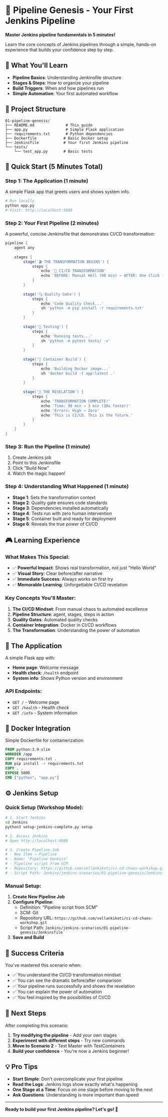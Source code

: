 # 🚀 Pipeline Genesis - Your First Jenkins Pipeline

**Master Jenkins pipeline fundamentals in 5 minutes!**

Learn the core concepts of Jenkins pipelines through a simple, hands-on experience that builds your confidence step by step.

## 🎯 What You'll Learn

- **Pipeline Basics**: Understanding Jenkinsfile structure
- **Stages & Steps**: How to organize your pipeline
- **Build Triggers**: When and how pipelines run
- **Simple Automation**: Your first automated workflow

## 📁 Project Structure

```
01-pipeline-genesis/
├── README.md              # This guide
├── app.py                 # Simple Flask application
├── requirements.txt       # Python dependencies
├── Dockerfile            # Basic Docker setup
├── Jenkinsfile           # Your first Jenkins pipeline
└── tests/
    └── test_app.py       # Basic tests
```

## 🚀 Quick Start (5 Minutes Total)

### Step 1: The Application (1 minute)
A simple Flask app that greets users and shows system info.

```bash
# Run locally
python app.py
# Visit: http://localhost:5000
```

### Step 2: Your First Pipeline (2 minutes)
A powerful, concise Jenkinsfile that demonstrates CI/CD transformation:

```groovy
pipeline {
    agent any
    
    stages {
        stage('🎬 THE TRANSFORMATION BEGINS') {
            steps {
                echo '🚀 CI/CD TRANSFORMATION'
                echo 'BEFORE: Manual Hell (90 min) → AFTER: One Click (3 min)'
            }
        }
        
        stage('🔍 Quality Gate') {
            steps {
                echo 'Code Quality Check...'
                sh 'python -m pip install -r requirements.txt'
            }
        }
        
        stage('🧪 Testing') {
            steps {
                echo 'Running tests...'
                sh 'python -m pytest tests/ -v'
            }
        }
        
        stage('🐳 Container Build') {
            steps {
                echo 'Building Docker image...'
                sh 'docker build -t app:latest .'
            }
        }
        
        stage('🎯 THE REVELATION') {
            steps {
                echo 'TRANSFORMATION COMPLETE!'
                echo 'Time: 90 min → 3 min (30x faster)'
                echo 'Errors: High → Zero'
                echo 'This is CI/CD. This is the future.'
            }
        }
    }
}
```

### Step 3: Run the Pipeline (1 minute)
1. Create Jenkins job
2. Point to this Jenkinsfile
3. Click "Build Now"
4. Watch the magic happen!

### Step 4: Understanding What Happened (1 minute)
- **Stage 1**: Sets the transformation context
- **Stage 2**: Quality gate ensures code standards
- **Stage 3**: Dependencies installed automatically
- **Stage 4**: Tests run with zero human intervention
- **Stage 5**: Container built and ready for deployment
- **Stage 6**: Reveals the true power of CI/CD

## 🎮 Learning Experience

### What Makes This Special:
- ✅ **Powerful Impact**: Shows real transformation, not just "Hello World"
- ✅ **Visual Story**: Clear before/after narrative
- ✅ **Immediate Success**: Always works on first try
- ✅ **Memorable Learning**: Unforgettable CI/CD revelation

### Key Concepts You'll Master:
1. **The CI/CD Mindset**: From manual chaos to automated excellence
2. **Pipeline Structure**: agent, stages, steps in action
3. **Quality Gates**: Automated quality checks
4. **Container Integration**: Docker in CI/CD workflows
5. **The Transformation**: Understanding the power of automation

## 🧪 The Application

A simple Flask app with:
- **Home page**: Welcome message
- **Health check**: `/health` endpoint
- **System info**: Shows Python version and environment

### API Endpoints:
- `GET /` - Welcome page
- `GET /health` - Health check
- `GET /info` - System information

## 🐳 Docker Integration

Simple Dockerfile for containerization:
```dockerfile
FROM python:3.9-slim
WORKDIR /app
COPY requirements.txt .
RUN pip install -r requirements.txt
COPY . .
EXPOSE 5000
CMD ["python", "app.py"]
```

## ⚙️ Jenkins Setup

### Quick Setup (Workshop Mode):
```bash
# 1. Start Jenkins
cd Jenkins
python3 setup-jenkins-complete.py setup

# 2. Access Jenkins
# Open http://localhost:8080

# 3. Create Pipeline Job
# - New Item → Pipeline
# - Name: "Pipeline Genesis"
# - Pipeline script from SCM
# - Repository: https://github.com/vellankikoti/ci-cd-chaos-workshop.git
# - Script Path: Jenkins/jenkins-scenarios/01-pipeline-genesis/Jenkinsfile
```

### Manual Setup:
1. **Create New Pipeline Job**
2. **Configure Pipeline**:
   - Definition: "Pipeline script from SCM"
   - SCM: Git
   - Repository URL: `https://github.com/vellankikoti/ci-cd-chaos-workshop.git`
   - Script Path: `Jenkins/jenkins-scenarios/01-pipeline-genesis/Jenkinsfile`
3. **Save and Build**

## 🎯 Success Criteria

You've mastered this scenario when:
- ✅ You understand the CI/CD transformation mindset
- ✅ You can see the dramatic before/after comparison
- ✅ Your pipeline runs successfully and shows the revelation
- ✅ You can explain the power of automation
- ✅ You feel inspired by the possibilities of CI/CD

## 🚀 Next Steps

After completing this scenario:
1. **Try modifying the pipeline** - Add your own stages
2. **Experiment with different steps** - Try new commands
3. **Move to Scenario 2** - Test Master with TestContainers
4. **Build your confidence** - You're now a Jenkins beginner!

## 💡 Pro Tips

- **Start Simple**: Don't overcomplicate your first pipeline
- **Read the Logs**: Jenkins logs show exactly what's happening
- **One Stage at a Time**: Focus on one stage before moving to the next
- **Ask Questions**: Understanding is more important than speed

---

**Ready to build your first Jenkins pipeline? Let's go! 🚀**
